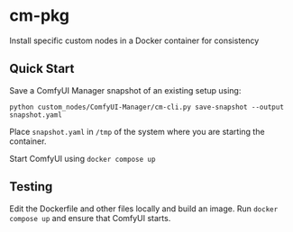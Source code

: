 # cm-pkg

Install specific custom nodes in a Docker container for consistency

## Quick Start

Save a ComfyUI Manager snapshot of an existing setup using:

```
python custom_nodes/ComfyUI-Manager/cm-cli.py save-snapshot --output snapshot.yaml
```

Place `snapshot.yaml` in `/tmp` of the system where you are starting the container.

Start ComfyUI using `docker compose up`

## Testing

Edit the Dockerfile and other files locally and build an image. Run `docker compose up` and ensure that ComfyUI starts.
